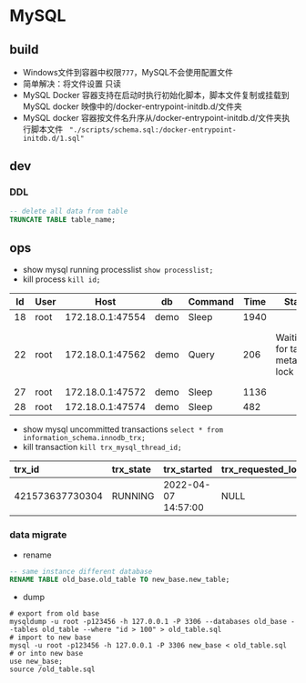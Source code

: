 # MySQL

## build

- Windows文件到容器中权限`777`，MySQL不会使用配置文件
- 简单解决：将文件设置 只读
- MySQL Docker 容器支持在启动时执行初始化脚本，脚本文件复制或挂载到MySQL docker 映像中的/docker-entrypoint-initdb.d/文件夹
- MySQL docker 容器按文件名升序从/docker-entrypoint-initdb.d/文件夹执行脚本文件 ` "./scripts/schema.sql:/docker-entrypoint-initdb.d/1.sql"`

## dev

### DDL

```sql
-- delete all data from table
TRUNCATE TABLE table_name;
```

## ops

- show mysql running processlist `show processlist;`
- kill process `kill id;`

| Id  | User | Host             | db   | Command | Time | State                           | Info                                                                                     |
|-----|------|------------------|------|---------|------|---------------------------------|------------------------------------------------------------------------------------------|
| 18  | root | 172.18.0.1:47554 | demo | Sleep   | 1940 |                                 | NULL                                                                                     |
| 22  | root | 172.18.0.1:47562 | demo | Query   | 206  | Waiting for table metadata lock | /* ApplicationName=IntelliJ IDEA 2021.3.2 */ DROP TABLE IF EXISTS tdbm_raisecapital_info |
| 27  | root | 172.18.0.1:47572 | demo | Sleep   | 1136 |                                 | NULL                                                                                     |
| 28  | root | 172.18.0.1:47574 | demo | Sleep   | 482  |                                 | NULL                                                                                     |

- show mysql uncommitted transactions `select * from information_schema.innodb_trx;`
- kill transaction `kill trx_mysql_thread_id;`

| trx\_id         | trx\_state | trx\_started        | trx\_requested\_lock\_id | trx\_wait\_started | trx\_weight | trx\_mysql\_thread\_id | trx\_query | trx\_operation\_state | trx\_tables\_in\_use | trx\_tables\_locked | trx\_lock\_structs | trx\_lock\_memory\_bytes | trx\_rows\_locked | trx\_rows\_modified | trx\_concurrency\_tickets | trx\_isolation\_level | trx\_unique\_checks | trx\_foreign\_key\_checks | trx\_last\_foreign\_key\_error | trx\_adaptive\_hash\_latched | trx\_adaptive\_hash\_timeout | trx\_is\_read\_only | trx\_autocommit\_non\_locking | trx\_schedule\_weight |
|:----------------|:-----------|:--------------------|:-------------------------|:-------------------|:------------|:-----------------------|:-----------|:----------------------|:---------------------|:--------------------|:-------------------|:-------------------------|:------------------|:--------------------|:--------------------------|:----------------------|:--------------------|:--------------------------|:-------------------------------|:-----------------------------|:-----------------------------|:--------------------|:------------------------------|:----------------------|
| 421573637730304 | RUNNING    | 2022-04-07 14:57:00 | NULL                     | NULL               | 0           | 27                     | NULL       | NULL                  | 0                    | 0                   | 0                  | 1128                     | 0                 | 0                   | 0                         | REPEATABLE READ       | 1                   | 1                         | NULL                           | 0                            | 0                            | 0                   | 0                             | NULL                  |

### data migrate

- rename

```sql
-- same instance different database
RENAME TABLE old_base.old_table TO new_base.new_table;
```

- dump

```shell
# export from old base
mysqldump -u root -p123456 -h 127.0.0.1 -P 3306 --databases old_base --tables old_table --where "id > 100" > old_table.sql
# import to new base
mysql -u root -p123456 -h 127.0.0.1 -P 3306 new_base < old_table.sql
# or into new base
use new_base;
source /old_table.sql
```